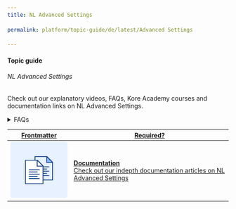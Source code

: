 ```yaml
---
title: NL Advanced Settings

permalink: platform/topic-guide/de/latest/Advanced Settings

---
```


#### Topic guide
###### NL Advanced Settings

  Check out our explanatory videos, FAQs, Kore Academy courses and documentation links on NL Advanced Settings.

<details>
  <summary>FAQs
  </summary>

  <a class="doc-link" target="_blank" href="https://developer.kore.ai/docs/bots/nlp/user-utterances/#ml-parameters">
 
  How to configure thresholds and configurations?

</a>

<a class="doc-link" target="_blank" href="https://developer.kore.ai/docs/bots/chatbot-overview/nlp-guide/#Intent_Detection">
 
  How to train intents?

</a>


<a class="doc-link" target="_blank" href="https://developer.kore.ai/docs/bots/chatbot-overview/nlp-guide/#Entity_Detection">
 
  How to train entities?

</a>


<a class="doc-link" target="_blank" href="https://developer.kore.ai/docs/bots/chatbot-overview/nlp-guide/#Knowledge_Graph">

  How to train Knowledge Graph?

</a>

<a class="doc-link" target="_blank" href="https://developer.kore.ai/docs/bots/nlp/additional-notes-nlp-settings-guidelines/">

  How to improve bot's intent detection capabilities?

</a>

<a class="doc-link" target="_blank" href="https://developer.kore.ai/docs/bots/test-your-bot/testing-your-bot-with-nlp/">

  How to test bots?

</a>

</details>

<a class="doc-link" target="_blank" href="https://developer.kore.ai/docs/bots/nlp/advanced-nlp-configurations/">
 

| Frontmatter | Required? |
|-------------|-------------|
| ![alt text](images/docIcon.svg "Title") | **Documentation**  <br /> Check out our indepth documentation articles on NL Advanced Settings | 


</a>
